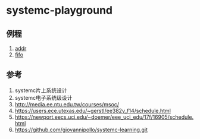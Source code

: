 # systemc-playground

## 例程

1. [addr](./src/adder/)
2. [fifo](./src/fifo/)

## 参考

1. systemc片上系统设计
2. systemc电子系统级设计
3. http://media.ee.ntu.edu.tw/courses/msoc/
4. https://users.ece.utexas.edu/~gerstl/ee382v_f14/schedule.html
5. https://newport.eecs.uci.edu/~doemer/eee_uci_edu/17f/16905/schedule.html
6. https://github.com/giovannipollo/systemc-learning.git

